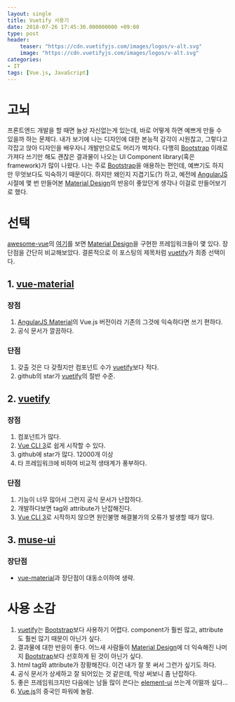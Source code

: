 ```yaml
---
layout: single
title: Vuetify 사용기
date: 2018-07-26 17:45:30.000000000 +09:00
type: post
header:
    teaser: "https://cdn.vuetifyjs.com/images/logos/v-alt.svg"
    image: "https://cdn.vuetifyjs.com/images/logos/v-alt.svg"
categories:
- IT
tags: [Vue.js, JavaScript]
---
```


# 고뇌

프론트엔드 개발을 할 때면 늘상 자신없는게 있는데, 바로 어떻게 하면 예쁘게 만들 수 있을까 하는 문제다. 내가 보기에 나는 디자인에 대한 본능적 감각이 시원찮고, 그렇다고 각잡고 앉아 디자인을 배우자니 개발만으로도 머리가 벅차다. 다행히 [Bootstrap] 이래로 가져다 쓰기만 해도 괜찮은 결과물이 나오는 UI Component library(혹은 framework)가 많이 나왔다. 나는 주로 [Bootstrap]을 애용하는 편인데, 예쁘기도 하지만 무엇보다도 익숙하기 때문이다. 하지만 왜인지 지겹기도(?) 하고, 예전에 [AngularJS] 시절에 몇 번 만들어본 [Material Design]의 반응이 좋았던게 생각나 이걸로 만들어보기로 했다.

# 선택

[awesome-vue]의 [여기](https://github.com/vuejs/awesome-vue#frameworks)를 보면 [Material Design]을 구현한 프레임워크들이 몇 있다. 장단점을 간단히 비교해보았다. 결론적으로 이 포스팅의 제목처럼 [vuetify]가 최종 선택이다.

## 1. [vue-material]

### 장점

1. [AngularJS Material](https://material.angularjs.org/latest/)의 Vue.js 버전이라 기존의 그것에 익숙하다면 쓰기 편하다.
1. 공식 문서가 깔끔하다.

### 단점

1. 갖출 것은 다 갖췄지만 컴포넌트 수가 [vuetify]보다 적다.
1. github의 star가 [vuetify]의 절반 수준.

## 2. [vuetify]

### 장점

1. 컴포넌트가 많다.
1. [Vue CLI 3]로 쉽게 시작할 수 있다.
1. github에 star가 많다. 12000개 이상
1. 타 프레임워크에 비하여 비교적 생태계가 풍부하다.

### 단점

1. 기능이 너무 많아서 그런지 공식 문서가 난잡하다. 
1. 개발하다보면 tag와 attribute가 난잡해진다.
1. [Vue CLI 3]로 시작하지 않으면 원인불명 해결불가의 오류가 발생할 때가 많다.

## 3. [muse-ui]

### 장단점

* [vue-material]과 장단점이 대동소이하여 생략.


# 사용 소감

1. [vuetify]는 [Bootstrap]보다 사용하기 어렵다. component가 훨씬 많고,  attribute도 훨씬 많기 때문이 아닌가 싶다.
1. 결과물에 대한 반응이 좋다. 어느새 사람들이 [Material Design]에 더 익숙해진 나머지 [Bootstrap]보다 선호하게 된 것이 아닌가 싶다.
1. html tag와 attribute가 장황해진다. 이건 내가 잘 못 써서 그런가 싶기도 하다.
1. 공식 문서가 상세하고 잘 되어있는 것 같은데, 막상 써보니 좀 난잡하다.
1. 좋은 프레임워크지만 다음에는 남들 많이 쓴다는 [element-ui] 쓰는게 어떨까 싶다...
1. [Vue.js]의 중국인 파워에 놀람.

[Bootstrap]: http://getbootstrap.com
[AngularJS]: https://angularjs.org/
[Material Design]: https://material.io/design/
[awesome-vue]: https://github.com/vuejs/awesome-vue
[vue-material]: https://github.com/vuematerial/vue-material
[vuetify]: https://github.com/vuetifyjs/vuetify
[muse-ui]: https://github.com/museui/muse-ui
[Vue CLI 3]: https://cli.vuejs.org/
[element-ui]: https://github.com/ElemeFE/element
[Vue.js]: https://vuejs.org/